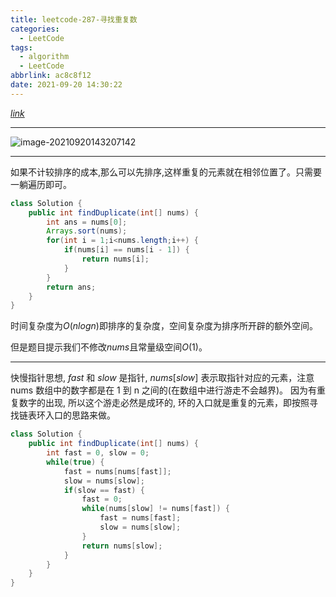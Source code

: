 ```yaml
---
title: leetcode-287-寻找重复数
categories:
  - LeetCode
tags:
  - algorithm
  - LeetCode
abbrlink: ac8c8f12
date: 2021-09-20 14:30:22
---
```


[$link$](https://leetcode-cn.com/problems/find-the-duplicate-number/)

<hr/>

![image-20210920143207142](https://gitee.com/cao_ziqiang/img/raw/master/20210920143207.png)

<hr/>

如果不计较排序的成本,那么可以先排序,这样重复的元素就在相邻位置了。只需要一躺遍历即可。

```java
class Solution {
    public int findDuplicate(int[] nums) {
        int ans = nums[0];
        Arrays.sort(nums);
        for(int i = 1;i<nums.length;i++) {
            if(nums[i] == nums[i - 1]) {
                return nums[i];
            }
        }
        return ans;
    }
}
```

时间复杂度为$O(nlogn)$即排序的复杂度，空间复杂度为排序所开辟的额外空间。

但是题目提示我们不修改$nums$且常量级空间$O(1)$。

<hr/>

快慢指针思想, $fast$ 和 $slow$ 是指针, $nums[slow]$ 表示取指针对应的元素，注意 nums 数组中的数字都是在 1 到 n 之间的(在数组中进行游走不会越界)。
        因为有重复数字的出现, 所以这个游走必然是成环的, 环的入口就是重复的元素，即按照寻找链表环入口的思路来做。

```java
class Solution {
    public int findDuplicate(int[] nums) {
        int fast = 0, slow = 0;
        while(true) {
            fast = nums[nums[fast]];
            slow = nums[slow];
            if(slow == fast) {
                fast = 0;
                while(nums[slow] != nums[fast]) {
                    fast = nums[fast];
                    slow = nums[slow];
                }
                return nums[slow];
            }
        }
    }
}
```

